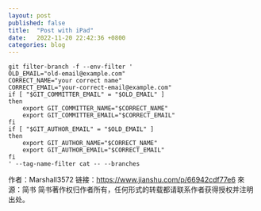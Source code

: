 ```yaml
---
layout: post
published: false
title:  "Post with iPad"
date:   2022-11-20 22:42:36 +0800
categories: blog
---
```

```
git filter-branch -f --env-filter '
OLD_EMAIL="old-email@example.com"
CORRECT_NAME="your correct name"
CORRECT_EMAIL="your-correct-email@example.com"
if [ "$GIT_COMMITTER_EMAIL" = "$OLD_EMAIL" ]
then
    export GIT_COMMITTER_NAME="$CORRECT_NAME"
    export GIT_COMMITTER_EMAIL="$CORRECT_EMAIL"
fi
if [ "$GIT_AUTHOR_EMAIL" = "$OLD_EMAIL" ]
then
    export GIT_AUTHOR_NAME="$CORRECT_NAME"
    export GIT_AUTHOR_EMAIL="$CORRECT_EMAIL"
fi
' --tag-name-filter cat -- --branches
```
作者：Marshall3572
链接：https://www.jianshu.com/p/66942cdf77e6
來源：简书
简书著作权归作者所有，任何形式的转载都请联系作者获得授权并注明出处。